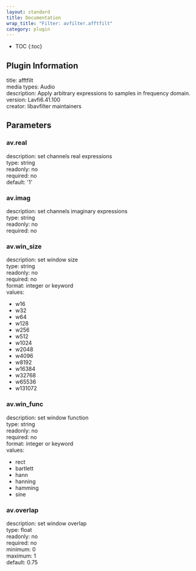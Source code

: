 ```yaml
---
layout: standard
title: Documentation
wrap_title: "Filter: avfilter.afftfilt"
category: plugin
---
```

* TOC
{:toc}

## Plugin Information

title: afftfilt  
media types:
Audio  
description: Apply arbitrary expressions to samples in frequency domain.  
version: Lavfi6.41.100  
creator: libavfilter maintainers  

## Parameters

### av.real

  
description:
set channels real expressions  
type: string  
readonly: no  
required: no  
default: '1'  

### av.imag

  
description:
set channels imaginary expressions  
type: string  
readonly: no  
required: no  

### av.win_size

  
description:
set window size  
type: string  
readonly: no  
required: no  
format: integer or keyword  
values:  
* w16
* w32
* w64
* w128
* w256
* w512
* w1024
* w2048
* w4096
* w8192
* w16384
* w32768
* w65536
* w131072

### av.win_func

  
description:
set window function  
type: string  
readonly: no  
required: no  
format: integer or keyword  
values:  
* rect
* bartlett
* hann
* hanning
* hamming
* sine

### av.overlap

  
description:
set window overlap  
type: float  
readonly: no  
required: no  
minimum: 0  
maximum: 1  
default: 0.75  

